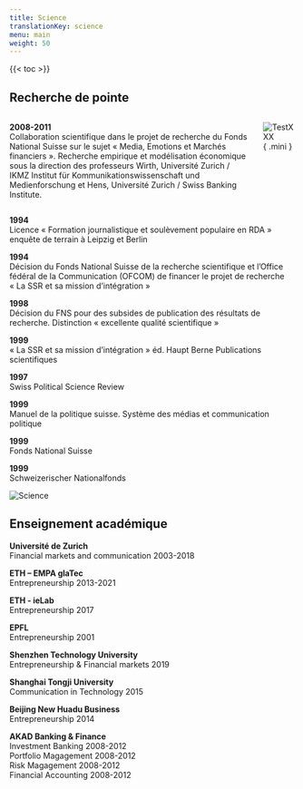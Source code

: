```yaml
---
title: Science
translationKey: science
menu: main
weight: 50
---
```


{{< toc >}}


## Recherche de pointe

<div class="columns">

**2008-2011**  
Collaboration scientifique dans le projet de recherche du Fonds National Suisse sur le sujet « Media, Emotions et Marchés financiers ». Recherche empirique et modélisation économique sous la direction des professeurs Wirth, Université Zurich / IKMZ Institut für Kommunikationswissenschaft und Medienforschung et Hens, Université Zurich / Swiss Banking Institute.

![TestXXX](/images/publications/dr.jpg)
{ .mini }

</div>

**1994**   
Licence « Formation journalistique et soulèvement populaire en RDA » enquête de terrain à Leipzig et Berlin

**1994**  
Décision du Fonds National Suisse de la recherche scientifique et l’Office fédéral de la Communication (OFCOM) de financer le projet de recherche « La SSR et sa mission d’intégration »

**1998**  
Décision du FNS pour des subsides de publication des résultats de recherche. Distinction « excellente qualité scientifique »

**1999**  
« La SSR et sa mission d’intégration » éd. Haupt Berne
Publications scientifiques

**1997**  
Swiss Political Science Review

**1999**  
Manuel de la politique suisse. Système des médias et communication politique

**1999**  
Fonds National Suisse

**1999**  
Schweizerischer Nationalfonds

![Science](/images/photos/science.jpg)

## Enseignement académique

**Université de Zurich**  
Financial markets and communication 2003-2018

**ETH – EMPA glaTec**  
Entrepreneurship 2013-2021

**ETH - ieLab**  
Entrepreneurship 2017

**EPFL**  
Entrepreneurship 2001

**Shenzhen Technology University**  
Entrepreneurship & Financial markets 2019

**Shanghai Tongji University**  
Communication in Technology 2015

**Beijing New Huadu Business**  
Entrepreneurship 2014

**AKAD Banking & Finance**  
Investment Banking 2008-2012  
Portfolio Magagement 2008-2012  
Risk Magagement 2008-2012  
Financial Accounting 2008-2012
